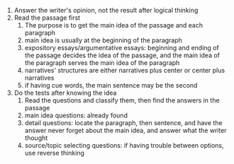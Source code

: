 1. Answer the writer's opinion, not the result after logical thinking
2. Read the passage first
	1. The purpose is to get the main idea of the passage and each paragraph
	2. main idea is usually at the beginning of the paragraph
	3. expository essays/argumentative essays: beginning and ending of the passage decides the idea of the passage, and the main idea of the paragraph serves the main idea of the paragraph
	4. narratives' structures are either narratives plus center or center plus narratives
	5. if having cue words, the main sentence may be the second
 3. Do the tests after knowing the idea
	1. Read the questions and classify them, then find the answers in the passage
	2. main idea questions: already found
	3. detail questions: locate the paragraph, then sentence, and have the answer
		never forget about the main idea, and answer what the writer thought
	4. source/topic selecting questions: if having trouble between options, use reverse thinking